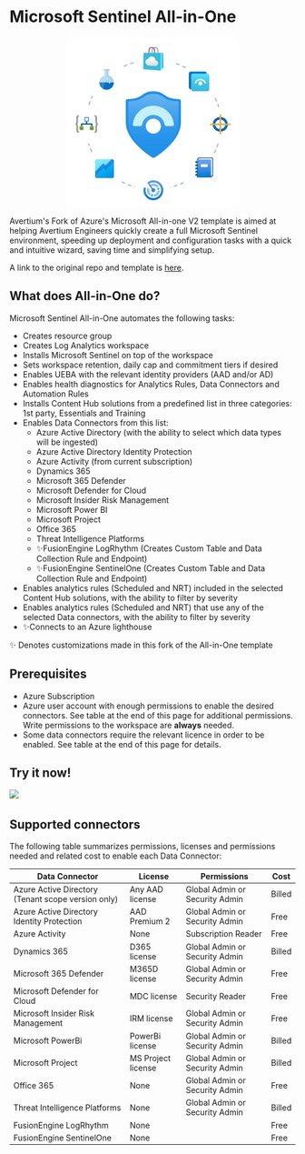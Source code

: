 # Microsoft Sentinel All-in-One

<p align="center">
<img src="./Media/Sentinel All-in-One logo.jpg?raw=true">
</p>

Avertium's Fork of Azure's Microsoft All-in-one V2 template is aimed at helping Avertium Engineers quickly create a full Microsoft Sentinel environment, speeding up deployment and configuration tasks with a quick and intuitive wizard, saving time and simplifying setup.

A link to the original repo and template is <a href="https://github.com/Azure/Azure-Sentinel/tree/master/Tools/Sentinel-All-In-One">here</a>.

## What does All-in-One do?

Microsoft Sentinel All-in-One automates the following tasks:

- Creates resource group
- Creates Log Analytics workspace
- Installs Microsoft Sentinel on top of the workspace
- Sets workspace retention, daily cap and commitment tiers if desired
- Enables UEBA with the relevant identity providers (AAD and/or AD)
- Enables health diagnostics for Analytics Rules, Data Connectors and Automation Rules
- Installs Content Hub solutions from a predefined list in three categories: 1st party, Essentials and Training
- Enables Data Connectors from this list:
    + Azure Active Directory (with the ability to select which data types will be ingested)
    + Azure Active Directory Identity Protection
    + Azure Activity (from current subscription)
    + Dynamics 365
    + Microsoft 365 Defender
    + Microsoft Defender for Cloud
    + Microsoft Insider Risk Management
    + Microsoft Power BI
    + Microsoft Project
    + Office 365
    + Threat Intelligence Platforms
    + ✨FusionEngine LogRhythm (Creates Custom Table and Data Collection Rule and Endpoint)
    + ✨FusionEngine SentinelOne (Creates Custom Table and Data Collection Rule and Endpoint)
- Enables analytics rules (Scheduled and NRT) included in the selected Content Hub solutions, with the ability to filter by severity
- Enables analytics rules (Scheduled and NRT) that use any of the selected Data connectors, with the ability to filter by severity
- ✨Connects to an Azure lighthouse

✨ Denotes customizations made in this fork of the All-in-One template

## Prerequisites

- Azure Subscription
- Azure user account with enough permissions to enable the desired connectors. See table at the end of this page for additional permissions. Write permissions to the workspace are **always** needed.
- Some data connectors require the relevant licence in order to be enabled. See table at the end of this page for details.

## Try it now!

<a href="https://portal.azure.com/#create/Microsoft.Template/uri/https%3A%2F%2Fraw.githubusercontent.com%2FAvertium%2FMoM_SentinelBootstrap%2Fmaster%2Fazuredeploy.json/createUIDefinitionUri/https%3A%2F%2Fraw.githubusercontent.com%2FAvertium%2FMoM_SentinelBootstrap%2Fmaster%2FcreateUiDefinition.json" target="_blank">
    <img src="https://aka.ms/deploytoazurebutton""/>
</a>

## Supported connectors

The following table summarizes permissions, licenses and permissions needed and related cost to enable each Data Connector:

| Data Connector                                 | License         |  Permissions                    | Cost      |
| ---------------------------------------------- | --------------- |---------------------------------|-----------|
| Azure Active Directory (Tenant scope version only) | Any AAD license | Global Admin or Security Admin  | Billed    |
| Azure Active Directory Identity Protection  | AAD Premium 2   | Global Admin or Security Admin  | Free      |
| Azure Activity                                 | None            | Subscription Reader             | Free      |
| Dynamics 365                                   | D365 license    | Global Admin or Security Admin  | Billed    |
| Microsoft 365 Defender                         | M365D license   | Global Admin or Security Admin  | Free      |
| Microsoft Defender for Cloud                   | MDC license     | Security Reader                 | Free      |
| Microsoft Insider Risk Management              | IRM license     | Global Admin or Security Admin  | Free      |
| Microsoft PowerBi                              | PowerBi license | Global Admin or Security Admin  | Billed    |
| Microsoft Project                              | MS Project license | Global Admin or Security Admin | Billed  |
| Office 365                                     | None            | Global Admin or Security Admin  | Free      |
| Threat Intelligence Platforms                  | None            | Global Admin or Security Admin  | Billed    |
| FusionEngine LogRhythm                         | None            |                                 | Free      |
| FusionEngine SentinelOne                       | None            |                                 | Free      |
